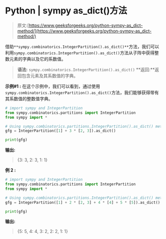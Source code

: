 # Python | sympy as_dict()方法

> 原文:[https://www.geeksforgeeks.org/python-sympy-as_dict-method/](https://www.geeksforgeeks.org/python-sympy-as_dict-method/)

借助`**sympy.combinatorics.IntegerPartition().as_dict()**`方法，我们可以利用`sympy.combinatorics.IntegerPartition().as_dict()`方法从子阵中获得整数元素的字典以及它的系数值。

> **语法:** `sympy.combinatorics.IntegerPartition().as_dict()`
> **返回:**返回包含元素及其系数值的字典。

**示例#1 :**
在这个示例中，我们可以看到，通过使用`sympy.combinatorics.IntegerPartition().as_dict()`方法，我们能够获得带有其系数值的整数值字典。

```py
# import sympy and IntegerPartition
from sympy.combinatorics.partitions import IntegerPartition
from sympy import *

# Using sympy.combinatorics.partitions.IntegerPartition().as_dict() method
gfg = IntegerPartition([1] + 3 * [2, 3]).as_dict()

print(gfg)
```

**输出:**

> {3: 3, 2: 3, 1: 1}

**例 2 :**

```py
# import sympy and IntegerPartition
from sympy.combinatorics.partitions import IntegerPartition
from sympy import *

# Using sympy.combinatorics.partitions.IntegerPartition().as_dict() method
gfg = IntegerPartition([1] + 2 * [2, 3] + 4 * [4] + 5 * [5]).as_dict()

print(gfg)
```

**输出:**

> {5: 5, 4: 4, 3: 2, 2: 2, 1: 1}